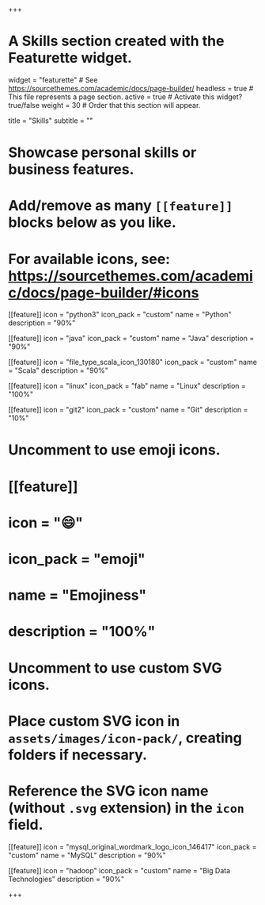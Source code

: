 +++
# A Skills section created with the Featurette widget.
widget = "featurette"  # See https://sourcethemes.com/academic/docs/page-builder/
headless = true  # This file represents a page section.
active = true  # Activate this widget? true/false
weight = 30  # Order that this section will appear.

title = "Skills"
subtitle = ""

# Showcase personal skills or business features.
# 
# Add/remove as many `[[feature]]` blocks below as you like.
# 
# For available icons, see: https://sourcethemes.com/academic/docs/page-builder/#icons

[[feature]]
  icon = "python3"
  icon_pack = "custom"
  name = "Python"
  description = "90%"

[[feature]]
  icon = "java"
  icon_pack = "custom"
  name = "Java"
  description = "90%"
 
[[feature]]
  icon = "file_type_scala_icon_130180"
  icon_pack = "custom"
  name = "Scala"
  description = "90%"
  
[[feature]]
  icon = "linux"
  icon_pack = "fab"
  name = "Linux"
  description = "100%"  
  
[[feature]]
  icon = "git2"
  icon_pack = "custom"
  name = "Git"
  description = "10%"

# Uncomment to use emoji icons.
# [[feature]]
#  icon = ":smile:"
#  icon_pack = "emoji"
#  name = "Emojiness"
#  description = "100%"  

# Uncomment to use custom SVG icons.
# Place custom SVG icon in `assets/images/icon-pack/`, creating folders if necessary.
# Reference the SVG icon name (without `.svg` extension) in the `icon` field.
[[feature]]
  icon = "mysql_original_wordmark_logo_icon_146417"
  icon_pack = "custom"
  name = "MySQL"
  description = "90%"
  
[[feature]]
  icon = "hadoop"
  icon_pack = "custom"
  name = "Big Data Technologies"
  description = "90%"



+++
